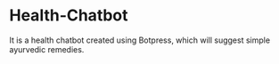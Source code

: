 # Health-Chatbot
It is a health chatbot created using Botpress, which will suggest simple ayurvedic remedies.

